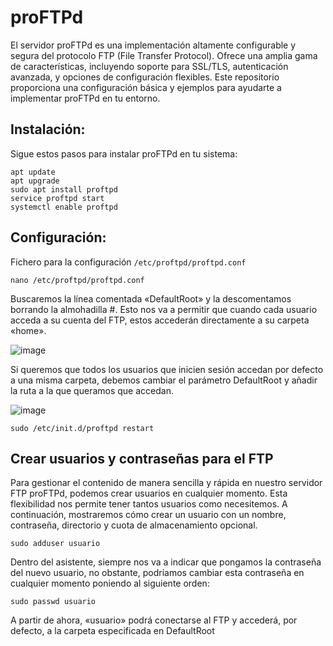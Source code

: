 # proFTPd

El servidor proFTPd es una implementación altamente configurable y segura del protocolo FTP (File Transfer Protocol). Ofrece una amplia gama de características, incluyendo soporte para SSL/TLS, autenticación avanzada, y opciones de configuración flexibles. Este repositorio proporciona una configuración básica y ejemplos para ayudarte a implementar proFTPd en tu entorno.


## Instalación:

Sigue estos pasos para instalar proFTPd en tu sistema:

```
apt update
apt upgrade
sudo apt install proftpd
service proftpd start
systemctl enable proftpd
```

## Configuración:

Fichero para la configuración ```/etc/proftpd/proftpd.conf```

```
nano /etc/proftpd/proftpd.conf
```

Buscaremos la línea comentada «DefaultRoot» y la descomentamos borrando la almohadilla #. Esto nos va a permitir que cuando cada usuario acceda a su cuenta del FTP, estos accederán directamente a su carpeta «home».

![image](https://github.com/Scosrom/Servicios-en-red/assets/114906778/2a18fe33-0f45-45b3-90e4-8ccff94d986c)

Si queremos que todos los usuarios que inicien sesión accedan por defecto a una misma carpeta, debemos cambiar el parámetro DefaultRoot y añadir la ruta a la que queramos que accedan. 

![image](https://github.com/Scosrom/Servicios-en-red/assets/114906778/e3056544-0656-4ef1-a148-82476d4187ef)


```
sudo /etc/init.d/proftpd restart
```

## Crear usuarios y contraseñas para el FTP

Para gestionar el contenido de manera sencilla y rápida en nuestro servidor FTP proFTPd, podemos crear usuarios en cualquier momento. Esta flexibilidad nos permite tener tantos usuarios como necesitemos. A continuación, mostraremos cómo crear un usuario con un nombre, contraseña, directorio y cuota de almacenamiento opcional.

```
sudo adduser usuario
```

Dentro del asistente, siempre nos va a indicar que pongamos la contraseña del nuevo usuario, no obstante, podríamos cambiar esta contraseña en cualquier momento poniendo al siguiente orden:

```
sudo passwd usuario
```
A partir de ahora, «usuario» podrá conectarse al FTP y accederá, por defecto, a la carpeta especificada en DefaultRoot


